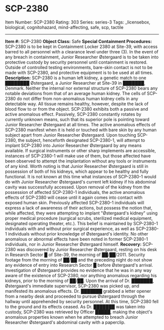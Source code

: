 # SCP-2380
Item Number: SCP-2380
Rating: 303
Series: series-3
Tags: _licensebox, biological, cognitohazard, mind-affecting, safe, scp, tactile

---

**Item #:** SCP-2380
**Object Class:** Safe
**Special Containment Procedures:** SCP-2380 is to be kept in Containment Locker 2380 at Site-39, with access barred to all personnel with a clearance level under three (3). In the event of any breach in containment, Junior Researcher Østergaard is to be taken into protective custody by security personnel until containment is restored. Outside of controlled testing environments, bare-skin contact is not to be made with SCP-2380, and protective equipment is to be used at all times.
**Description:** SCP-2380 is a human left kidney, a genetic match to one ████████ Østergaard, a Junior Researcher at Site-39 in ███████, Denmark. Neither the internal nor external structure of SCP-2380 bears any notable deviations from that of an average human kidney. The cells of SCP-2380 do not differ from non-anomalous human kidney cells in any detectable way. All tissue remains healthy, however, despite the lack of blood flow to or from the object.
SCP-2380 exhibits both a passive and active anomalous effect. Passively, SCP-2380 constantly rotates by currently unknown means, such that its superior pole is pointing toward Junior Researcher Østergaard at all times. The active anomalous effects of SCP-2380 manifest when it is held or touched with bare skin by any human subject apart from Junior Researcher Østergaard. Upon touching SCP-2380, the subject, henceforth designated SCP-2380-1, will attempt to implant SCP-2380 into Junior Researcher Østergaard by any means available. If surgical instruments or other sharp implements are accessible, instances of SCP-2380-1 will make use of them, but those affected have been observed to attempt the implantation without any tools or instruments of any kind.
Worth noting is that Junior Researcher Østergaard is still in possession of both of his kidneys, which appear to be healthy and fully functional. It is not known at this time what instances of SCP-2380-1 would do with Junior Researcher Østergaard's current left kidney if his abdominal cavity was successfully accessed.
Upon removal of the kidney from the possession of affected SCP-2380-1 individuals, the active anomalous effects of SCP-2380 will cease until it again comes into contact with exposed human skin. Previously affected SCP-2380-1 individuals will express a lack of awareness of their actions, but possess the notion that, while affected, they were attempting to implant "Østergaard's kidney" using proper medical procedure (surgical scrubs, sterilized medical equipment, designated operating theater, etc.). This belief is maintained by SCP-2380-1 individuals with and without prior surgical experience, as well as SCP-2380-1 individuals without prior knowledge of Østergaard's identity. No other anomalous or abnormal effects have been noted in former SCP-2380-1 individuals, nor in Junior Researcher Østergaard himself.
**Recovery:** SCP-2380 was discovered by Junior Researcher Østergaard, resting on his desk in Research Sector █ of Site-39, the morning of ██/██/2011. Security footage from the morning of ██/██ and the preceding night do not show any evidence of entry into Research Sector █ before Østergaard's arrival. Investigation of Østergaard provides no evidence that he was in any way aware of the existence of SCP-2380, nor anything anomalous regarding his kidneys, prior to the morning of ██/██.
Upon the arrival of Dr. ███████, Østergaard's immediate supervisor, SCP-2380 was picked up, and manifested its anomalous effects. Dr. ███████ grabbed a letter opener from a nearby desk and proceeded to pursue Østergaard through the hallway until apprehended by security personnel. At this time, SCP-2380 fell to the ground and its effects ceased. As Dr. ███████ was taken into custody, SCP-2380 was retrieved by Officer █████, making the object's anomalous properties known when he attempted to breach Junior Researcher Østergaard's abdominal cavity with a paperclip.